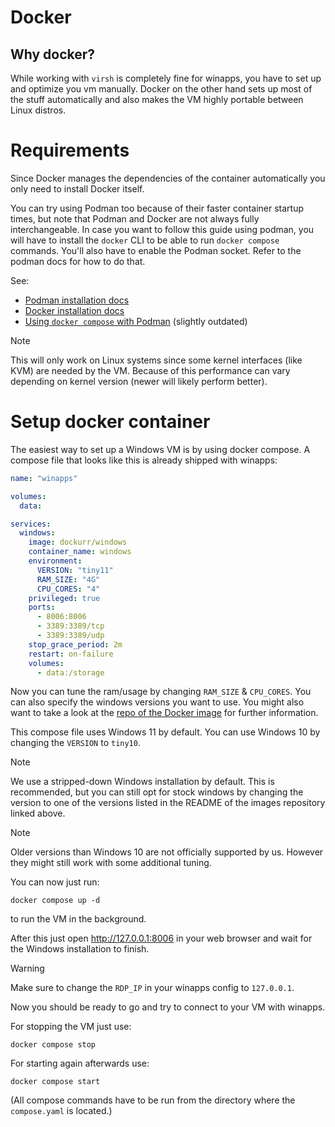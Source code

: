# Docker

## Why docker?

While working with `virsh` is completely fine for winapps, you have to set up and optimize you vm manually. Docker on the other hand sets up most of the stuff automatically and also makes the VM highly portable between Linux distros.

# Requirements

Since Docker manages the dependencies of the container automatically you only need to install Docker itself.

You can try using Podman too because of their faster container startup times, but note that Podman and Docker are not always fully interchangeable. In case you want to follow this guide using podman, you will have to install the `docker` CLI to be able to run `docker compose` commands. You'll also have to enable the Podman socket. Refer to the podman docs for how to do that.

See:
- [Podman installation docs](https://podman.io/docs/installation)
- [Docker installation docs](https://docs.docker.com/engine/install)
- [Using `docker compose` with Podman](https://www.redhat.com/sysadmin/podman-docker-compose) (slightly outdated)

> [!NOTE]
> This will only work on Linux systems since some kernel interfaces (like KVM) are needed by the VM. Because of this performance can vary depending on kernel version (newer will likely perform better).

# Setup docker container

The easiest way to set up a Windows VM is by using docker compose. A compose file that looks like this is already shipped with winapps:

```yaml
name: "winapps"

volumes:
  data:

services:
  windows:
    image: dockurr/windows
    container_name: windows
    environment:
      VERSION: "tiny11"
      RAM_SIZE: "4G"
      CPU_CORES: "4"
    privileged: true
    ports:
      - 8006:8006
      - 3389:3389/tcp
      - 3389:3389/udp
    stop_grace_period: 2m
    restart: on-failure
    volumes:
      - data:/storage
```

Now you can tune the ram/usage by changing `RAM_SIZE` & `CPU_CORES`. You can also specify the windows versions you want to use. You might also want to take a look at the [repo of the Docker image](https://github.com/dockur/windows) for further information.

This compose file uses Windows 11 by default. You can use Windows 10 by changing the `VERSION` to `tiny10`.

> [!NOTE]
> We use a stripped-down Windows installation by default. This is recommended, but you can still opt for stock windows by changing the version to one of the versions listed in the README of the images repository linked above.

> [!NOTE]
> Older versions than Windows 10 are not officially supported by us. However they might still work with some additional tuning.

You can now just run:
```shell
docker compose up -d
```
to run the VM in the background.

After this just open http://127.0.0.1:8006 in your web browser and wait for the Windows installation to finish.

> [!WARNING]
> Make sure to change the `RDP_IP` in your winapps config to `127.0.0.1`.

Now you should be ready to go and try to connect to your VM with winapps.

For stopping the VM just use:
```shell
docker compose stop
```

For starting again afterwards use:
```shell
docker compose start
```

(All compose commands have to be run from the directory where the `compose.yaml` is located.)
